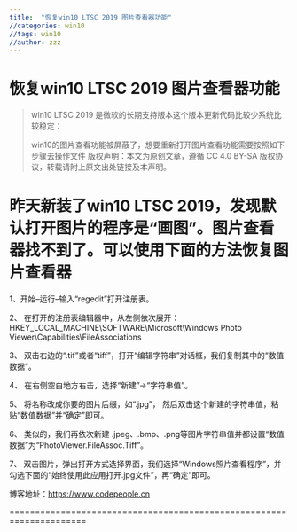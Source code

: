 ```yaml
---
title:  "恢复win10 LTSC 2019 图片查看器功能"
//categories: win10
//tags: win10
//author: zzz
---
```


# 恢复win10 LTSC 2019 图片查看器功能

> win10 LTSC 2019 是微软的长期支持版本这个版本更新代码比较少系统比较稳定：
>
> win10的图片查看功能被屏蔽了，想要重新打开图片查看功能需要按照如下步骤去操作文件
> 版权声明：本文为原创文章，遵循 CC 4.0 BY-SA 版权协议，转载请附上原文出处链接及本声明。



# 昨天新装了win10 LTSC 2019，发现默认打开图片的程序是“画图”。图片查看器找不到了。可以使用下面的方法恢复图片查看器

1、开始–运行–输入“regedit”打开注册表。

2、 在打开的注册表编辑器中，从左侧依次展开：HKEY_LOCAL_MACHINE\SOFTWARE\Microsoft\Windows Photo Viewer\Capabilities\FileAssociations

3、 双击右边的“.tif”或者“tiff”，打开“编辑字符串”对话框，我们复制其中的“数值数据”。

4、 在右侧空白地方右击，选择“新建”->“字符串值”。

5、 将名称改成你要的图片后缀，如“.jpg”， 然后双击这个新建的字符串值，粘贴“数值数据”并“确定”即可。

6、 类似的，我们再依次新建 .jpeg、.bmp、.png等图片字符串值并都设置“数值数据”为“PhotoViewer.FileAssoc.Tiff”。

7、 双击图片，弹出打开方式选择界面，我们选择“Windows照片查看程序”，并勾选下面的“始终使用此应用打开.jpg文件”，再“确定”即可。



博客地址：<https://www.codepeople.cn>

=====================================================================
